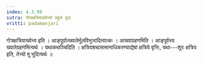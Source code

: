 ```yaml
---
index: 4.3.99
sutra: गोत्रक्षत्रियाख्येभ्यो बहुलं वुञ्
vritti: padamanjari
---
```


 गोत्रक्षत्रियाख्येभ्य इति । आङ्पूर्वात्ख्यातेर्मूलविभुजादित्वात्कः । आख्याग्रहणमिति । आङ्पूर्वस्य ख्यातेग्रहणमित्यर्थः । यथाकथञ्चिदिति । क्षत्रियशब्दसामानाधिकरण्याद्येषां क्षत्रिये वृत्तिः, यथा---शूरः क्षत्रिय इति, तेभ्यो मू भूदित्यर्थः ॥
